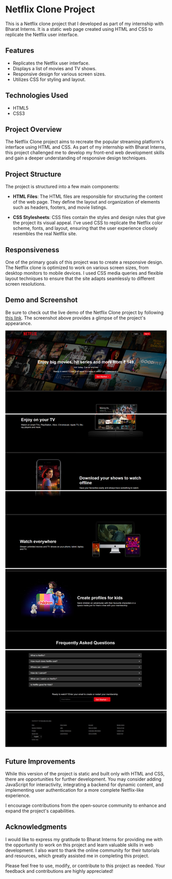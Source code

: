 # Netflix Clone Project

This is a Netflix clone project that I developed as part of my internship with Bharat Interns. It is a static web page created using HTML and CSS to replicate the Netflix user interface.

## Features

- Replicates the Netflix user interface.
- Displays a list of movies and TV shows.
- Responsive design for various screen sizes.
- Utilizes CSS for styling and layout.

## Technologies Used

- HTML5
- CSS3

## Project Overview

The Netflix Clone project aims to recreate the popular streaming platform's interface using HTML and CSS. As part of my internship with Bharat Interns, this project challenged me to develop my front-end web development skills and gain a deeper understanding of responsive design techniques.

## Project Structure

The project is structured into a few main components:

- **HTML Files**: The HTML files are responsible for structuring the content of the web page. They define the layout and organization of elements such as headers, footers, and movie listings.

- **CSS Stylesheets**: CSS files contain the styles and design rules that give the project its visual appeal. I've used CSS to replicate the Netflix color scheme, fonts, and layout, ensuring that the user experience closely resembles the real Netflix site.

## Responsiveness

One of the primary goals of this project was to create a responsive design. The Netflix clone is optimized to work on various screen sizes, from desktop monitors to mobile devices. I used CSS media queries and flexible layout techniques to ensure that the site adapts seamlessly to different screen resolutions.

## Demo and Screenshot

Be sure to check out the live demo of the Netflix Clone project by following [this link](#your-demo-url). The screenshot above provides a glimpse of the project's appearance.

<img src="ss1.PNG">
<img src="ss2.PNG">
<img src="ss3.PNG">
<img src="ss4.PNG">
<img src="ss5.PNG">
<img src="ss6.PNG">

## Future Improvements

While this version of the project is static and built only with HTML and CSS, there are opportunities for further development. You may consider adding JavaScript for interactivity, integrating a backend for dynamic content, and implementing user authentication for a more complete Netflix-like experience.

I encourage contributions from the open-source community to enhance and expand the project's capabilities.

## Acknowledgments

I would like to express my gratitude to Bharat Interns for providing me with the opportunity to work on this project and learn valuable skills in web development. I also want to thank the online community for their tutorials and resources, which greatly assisted me in completing this project.

Please feel free to use, modify, or contribute to this project as needed. Your feedback and contributions are highly appreciated!

